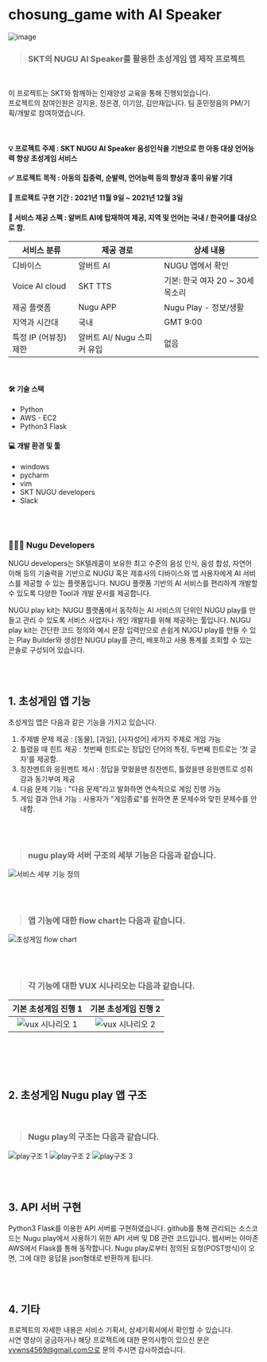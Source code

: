# chosung_game with AI Speaker

![image](https://user-images.githubusercontent.com/102462534/181045065-4c42cbf4-5291-4de5-9513-0d55705fa342.png)
<br>

> ### SKT의  NUGU AI Speaker를 활용한 초성게임 앱 제작 프로젝트

<br>

이 프로젝트는 SKT와 함께하는 인재양성 교육을 통해 진행되었습니다.<br>
프로젝트의 참여인원은 강지윤, 정은경, 이기암, 김만재입니다. 팀 훈민정음의 PM/기획/개발로 참여하였습니다.

<br/>

#### :bulb: 프로젝트 주제 : SKT NUGU AI Speaker 음성인식을 기반으로 한 아동 대상 언어능력 향상 초성게임 서비스
#### ✅ 프로젝트 목적 : 아동의 집중력, 순발력, 언어능력 등의 향상과 흥미 유발 기대 
#### 📆 프로젝트 구현 기간 : 2021년 11월 9일 ~ 2021년 12월 3일
#### 🦉 서비스 제공 스펙 : 알버트 AI에 탑재하여 제공, 지역 및 언어는 국내 / 한국어를 대상으로 함.
|서비스 분류|제공 경로|상세 내용
|-|-|-|
| 디바이스 | 알버트 AI | NUGU 앱에서 확인 |
| Voice AI cloud | SKT TTS |  기본: 한국 여자 20 ~ 30세 목소리 |
| 제공 플랫폼 | Nugu APP | Nugu Play - 정보/생활 |
| 지역과 시간대 | 국내 | GMT 9:00 |
| 특정 IP (어뷰징) 제한 | 알버트 AI/ Nugu 스피커 유입 | 없음 |


<br/>

#### 🛠 기술 스택
- Python
- AWS - EC2
- Python3 Flask

#### 💻 개발 환경 및 툴
- windows
- pycharm
- vim
- SKT NUGU developers
- Slack

<br>
<br>


### 👨🏻‍🔧 Nugu Developers

NUGU developers는 SK텔레콤이 보유한 최고 수준의 음성 인식, 음성 합성, 자연어 이해 등의 기술력을 기반으로 NUGU 혹은 제휴사의 디바이스와 앱 사용자에게 AI 서비스를 제공할 수 있는 플랫폼입니다. NUGU 플랫폼 기반의 AI 서비스를 편리하게 개발할 수 있도록 다양한 Tool과 개발 문서를 제공합니다.

NUGU play kit는 NUGU 플랫폼에서 동작하는 AI 서비스의 단위인 NUGU play를 만들고 관리 수 있도록 서비스 사업자나 개인 개발자를 위해 제공하는 툴입니다. NUGU play kit는 간단한 코드 정의와 예시 문장 입력만으로 손쉽게 NUGU play를 만들 수 있는 Play Builder와 생성한 NUGU play를 관리, 배포하고 사용 통계를 조회할 수 있는 콘솔로 구성되어 있습니다.

<br>
<br>



## 1. 초성게임 앱 기능

초성게임 앱은 다음과 같은 기능을 가지고 있습니다.

1. 주제별 문제 제공 : [동물], [과일], [사자성어] 세가지 주제로 게임 가능
2. 틀렸을 때 힌트 제공 : 첫번째 힌트로는 정답인 단어의 특징, 두번째 힌트로는 '첫 글자'를 제공함.
3. 칭찬멘트와 응원멘트 제시 : 정답을 맞혔을땐 칭찬멘트, 틀렸을땐 응원멘트로 성취감과 동기부여 제공
4. 다음 문제 기능 : "다음 문제"라고 발화하면 연속적으로 게임 진행 가능
5. 게임 결과 안내 기능 : 사용자가 "게임종료"를 원하면 푼 문제수와 맞힌 문제수를 안내함.

<br/><br/>

> ###  nugu play와 서버 구조의 세부 기능은 다음과 같습니다.

![서비스 세부 기능 정의](https://user-images.githubusercontent.com/102462534/165879022-c6db267e-0346-4558-895f-8b5b76b9931b.png)

<br/><br/>

> ### 앱 기능에 대한 flow chart는 다음과 같습니다.

![초성게임 flow chart](https://user-images.githubusercontent.com/102462534/165879471-e56b8dca-16d0-485a-b162-4afee3388d67.png)

<br/><br/>

> ### 각 기능에 대한 VUX 시나리오는 다음과 같습니다.

기본 초성게임 진행 1  |   기본 초성게임 진행 2
:-------------------------:|:-------------------------:
![vux 시나리오 1](https://user-images.githubusercontent.com/102462534/165879479-f31667a9-7b96-4f71-b4eb-2502d1497e60.png) | ![vux 시나리오 2](https://user-images.githubusercontent.com/102462534/165879486-6a405f30-a345-4285-95cb-1acdd50beaf4.png)



<br>



<br/><br/>

## 2. 초성게임 Nugu play 앱 구조
<br/>

> ### Nugu play의 구조는 다음과 같습니다.


![play구조 1](https://user-images.githubusercontent.com/102462534/165883408-02fa5925-0072-4eb1-859c-7aee5e8e43e0.png)
![play구조 2](https://user-images.githubusercontent.com/102462534/165883410-fead96c0-3650-4ff8-bf12-b7ba7da47454.png)
![play구조 3](https://user-images.githubusercontent.com/102462534/165883412-318cf080-5fbe-4f45-8700-084e177da7a4.png)

<br>

<br>


## 3. API 서버 구현

Python3 Flask를 이용한 API 서버를 구현하였습니다. github를 통해 관리되는 소스코드는 Nugu play에서 사용하기 위한 API 서버 및 DB 관련 코드입니다. 웹서버는 아마존 AWS에서 Flask를 통해 동작합니다. Nugu play로부터 정의된 요청(POST방식)이 오면, 그에 대한 응답을 json형태로 반환하게 됩니다.

<br/><br/>



## 4. 기타 

프로젝트의 자세한 내용은 서비스 기획서, 상세기획서에서 확인할 수 있습니다. <br>
시연 영상이 궁금하거나 해당 프로젝트에 대한 문의사항이 있으신 분은 vywns4569@gmail.com으로 문의 주시면 감사하겠습니다.


